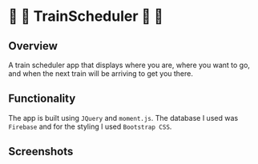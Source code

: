 # :train: :station: TrainScheduler :train: :station:

## Overview
A train scheduler app that displays where you are, where you want to go, and when the next train will be arriving to get you there. 

## Functionality
The app is built using `JQuery` and `moment.js`. The database I used was `Firebase` and for the styling I used `Bootstrap CSS`. 

## Screenshots
